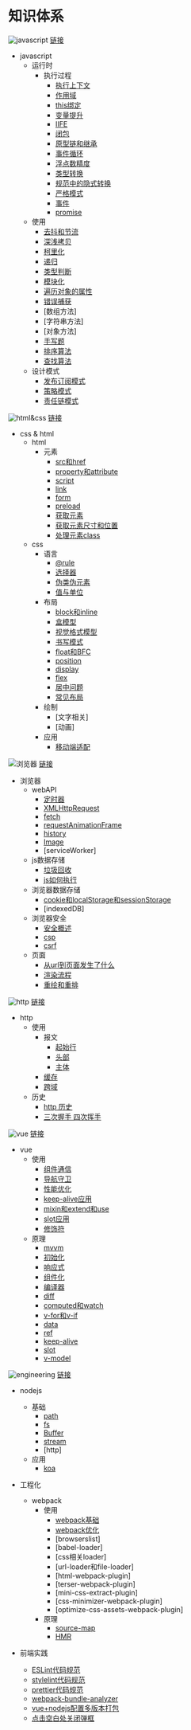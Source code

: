 # 知识体系

![javascript](./img/javascript.svg)
[链接](https://www.processon.com/mindmap/60e66dc01efad457654f9198)

- javascript
    * 运行时
        + 执行过程
            * [执行上下文](./js/execution_context.md)
            * [作用域](./js/scope.md)
            * [this绑定](./js/this.md)
            * [变量提升](./js/hoisting.md)
            * [IIFE](./js/IIFE.md)
            * [闭包](./js/closure.md)
            * [原型链和继承](./js/prototype.md)
            * [事件循环](./js/event_loop.md)
            * [浮点数精度](./js/float.md)
            * [类型转换](./js/conversion.md)
            * [规范中的隐式转换](./js/conversion_specification.md)
            * [严格模式](./js/strict_mode.md)
            * [事件](./js/event.md)
            * [promise](./js/promise.md)
    * 使用
        + [去抖和节流](./js/debounce_throttle.md)
        + [深浅拷贝](./js/clone.md)
        + [柯里化](./js/curry.md)
        + [递归](./js/recursion.md)
        + [类型判断](./js/type_check.md)
        + [模块化](./js/module.md)
        + [遍历对象的属性](./js/get_object_key.md)
        + [错误捕获](./js/try_catch.md)
        + [数组方法]
        + [字符串方法]
        + [对象方法]
        + [手写题](./js/achieve_byself.md)
        + [排序算法](./js/sort.md)
        + [查找算法](./js/search.md)
    * 设计模式
        + [发布订阅模式](./js/publish_subscribe.md)
        + [策略模式](./js/strategy.md)
        + [责任链模式](./js/chain_of_responsibility.md)

![html&css](./img/html&css.svg)
[链接](https://www.processon.com/mindmap/610e0572f346fb2a2e982bcc)

- css & html
    * html
        + 元素
            * [src和href](./html_css/src_href.md)
            * [property和attribute](./html_css/property_attribute.md)
            * [script](./html_css/html_script.md)
            * [link](./html_css/html_link.md)
            * [form](./html_css/html_form.md)
            * [preload](./html_css/preload.md)
            * [获取元素](./html_css/get_element.md)
            * [获取元素尺寸和位置](./html_css/get_element_size.md)
            * [处理元素class](./html_css/handle_className.md)
    * css
        + 语言
            * [@rule](./html_css/html_at_rule.md)
            * [选择器](./html_css/selectors.md)
            * [伪类伪元素](./html_css/pseudo.md)
            * [值与单位](./html_css/values_and_units.md)
        + 布局
            * [block和inline](./html_css/block_inline.md)
            * [盒模型](./html_css/box_model.md)
            * [视觉格式模型](./html_css/visual_formatting_model.md)
            * [书写模式](./html_css/writing_mode.md)
            * [float和BFC](./html_css/float_BFC.md)
            * [position](./html_css/position.md)
            * [display](./html_css/display.md)
            * [flex](./html_css/flex.md)
            * [居中问题](./html_css/in_the_middle.md)
            * [常见布局](./html_css/familiar_layout.md)
        + 绘制
            * [文字相关]
            * [动画]
        + 应用
            * [移动端适配](./html_css/mobile.md)

![浏览器](./img/browser.svg)
[链接](https://www.processon.com/mindmap/6108212e1e0853337b1678d6)

- 浏览器
    * webAPI
        + [定时器](./browser/timer.md)
        + [XMLHttpRequest](./browser/XMLHttpRequest.md)
        + [fetch](./browser/fetch.md)
        + [requestAnimationFrame](./browser/requestAnimationFrame.md)
        + [history](./browser/history.md)
        + [Image](./browser/image.md)
        + [serviceWorker]
    * js数据存储
        + [垃圾回收](./browser/garbage_collection.md)
        + [js如何执行](./browser/js_how_to_run.md)
    * 浏览器数据存储
        + [cookie和localStorage和sessionStorage](./browser/cookie_storage.md)
        + [indexedDB]
    * 浏览器安全
        + [安全概述](./browser/security.md)
        + [csp](./browser/csp.md)
        + [csrf](./browser/csrf.md)
    * 页面
        * [从url到页面发生了什么](./browser/url_to_page.md)
        + [渲染流程](./browser/browser_render_process.md )
        + [重绘和重排](./browser/repaint_reflow.md)

![http](./img/http.svg)
[链接](https://www.processon.com/mindmap/60eba6ac1e08530964183b2b)

- http
    * 使用
        + 报文
            * [起始行](./http/first_line.md)
            * [头部](./http/headers.md)
            * [主体](./http/body.md)
        + [缓存](./http/cache.md)
        + [跨域](./http/cross-domain.md)
    * 历史
        + [http 历史](./http/history.md)
        + [三次握手 四次挥手](./http/three_way_handshake.md)

![vue](./img/vue.svg)
[链接](https://www.processon.com/mindmap/60eedb4d1e085306ea6da81b)

- vue
    * 使用
        + [组件通信](./vue/component_communicate.md)
        + [导航守卫](./vue/navigation_guards.md)
        + [性能优化](./vue/performance_optimizing.md)
        + [keep-alive应用](./vue/keep_alive_apply.md)
        + [mixin和extend和use](./vue/mixin_extend_use.md)
        + [slot应用](./vue/slot_apply.md)
        + [修饰符](./vue/modifiers.md)
    * 原理
        + [mvvm](./vue/mvvm.md)
        + [初始化](./vue/init.md)
        + [响应式](./vue/reactivity.md)
        + [组件化](./vue/component.md)
        + [编译器](./vue/compiler.md)
        + [diff](./vue/diff.md)
        + [computed和watch](./vue/computed_watch.md)
        + [v-for和v-if](./vue/vfor_vif.md)
        + [data](./vue/data.md)
        + [ref](./vue/ref.md)
        + [keep-alive](./vue/keep_alive.md)
        + [slot](./vue/slot.md)
        + [v-model](./vue/vmodel.md)

![engineering](./img/engineering.svg)
[链接](https://www.processon.com/mindmap/6113c9f5e401fd5eeb87a4b3)

- nodejs
    * 基础
        + [path](./nodejs/path.md)
        + [fs](./nodejs/fs.md)
        + [Buffer](./nodejs/buffer.md)
        + [stream](./nodejs/stream.md)
        + [http]
    * 应用
        + [koa](./nodejs/koa.md)

- 工程化
    * webpack
        + 使用
            * [webpack基础](./webpack/webpack_base.md)
            * [webpack优化](./webpack/webpack_optimise.md)
            * [browserslist]
            * [babel-loader]
            * [css相关loader]
            * [url-loader和file-loader]
            * [html-webpack-plugin]
            * [terser-webpack-plugin]
            * [mini-css-extract-plugin]
            * [css-minimizer-webpack-plugin]
            * [optimize-css-assets-webpack-plugin]
        + 原理
            * [source-map](./webpack/source-map.md)
            * [HMR](./webpack/hmr.md)

- 前端实践
    * [ESLint代码规范](./frontend_practice/eslint.md)
    * [stylelint代码规范](./frontend_practice/stylelint.md)
    * [prettier代码规范](./frontend_practice/prettier.md)
    * [webpack-bundle-analyzer](./frontend_practice/webpack_bundle_analyzer.md)
    + [vue+nodejs配置多版本打包](./frontend_practice/vue_nodjes_multiple_version.md)
    + [点击空白处关闭弹框](./frontend_practice/click_blank_close.md)